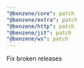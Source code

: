 ```yaml
---
"@benzene/core": patch
"@benzene/extra": patch
"@benzene/http": patch
"@benzene/jit": patch
"@benzene/ws": patch
---
```


Fix broken releases
